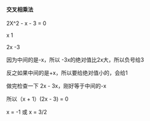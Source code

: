 #### 交叉相乘法

2X^2 - x - 3 = 0

x		  1

2x		-3

因为中间的是-x，所以  -3x的绝对值比2x大，所以负号给3

反之如果中间的是+x，所以要给绝对值小的，会给1

做完检查一下 2x - 3x，刚好等于中间的-x

所以（x + 1）(2x - 3) = 0

x = -1 或 x = 3/2





